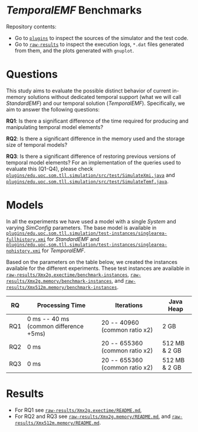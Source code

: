# *TemporalEMF* Benchmarks

Repository contents:

* Go to [`plugins`](plugins/README.md) to inspect the sources of the simulator and the test code.
* Go to [`raw-results`](raw-results/README.md) to inspect the execution logs, `*.dat` files generated from them, and the plots generated with `gnuplot`.


# Questions

This study aims to evaluate the possible distinct behavior of current in-memory solutions without dedicated temporal support (what we will call *StandardEMF*) and our temporal solution (*TemporalEMF*). Specifically, we aim to answer the following questions:

**RQ1**: Is there a significant difference of the time required for producing and manipulating temporal model elements? 

**RQ2**: Is there a significant difference in the memory used and the storage size of temporal models? 

**RQ3**: Is there a significant difference of restoring previous versions of temporal model elements? For an implementation of the queries used to evaluate this (Q1-Q4), please check  [`plugins/edu.uoc.som.tll.simulation/src/test/SimulateXmi.java`](plugins/edu.uoc.som.tll.simulation/src/test/SimulateXmi.java) and [`plugins/edu.uoc.som.tll.simulation/src/test/SimulateTemf.java`](plugins/edu.uoc.som.tll.simulation/src/test/SimulateTemf.java).



# Models

In all the experiments we have used a model with a single *System* and varying *SimConfig* parameters. The base model is available in [`plugins/edu.uoc.som.tll.simulation/test-instances/singlearea-fullhistory.xmi`](plugins/edu.uoc.som.tll.simulation/test-instances/singlearea-fullhistory.xmi) for *StandardEMF* and [`plugins/edu.uoc.som.tll.simulation/test-instances/singlearea-nohistory.xmi`](plugins/edu.uoc.som.tll.simulation/test-instances/singlearea-nohistory.xmi) for *TemporalEMF*.

Based on the parameters on the table below, we created the instances available for the different experiments. These test instances are available in [`raw-results/Xmx2g.exectime/benchmark-instances`](raw-results/Xmx2g.exectime/benchmark-instances), [`raw-results/Xmx2g.memory/benchmark-instances`](raw-results/Xmx2g.memory/benchmark-instances), and [`raw-results/Xmx512m.memory/benchmark-instances`](raw-results/Xmx512m.memory/benchmark-instances).


| RQ  |               Processing Time          |            Iterations          |   Java Heap   |
|-----|----------------------------------------|--------------------------------|---------------|
| RQ1 | 0 ms -- 40 ms (common difference +5ms) | 20 -- 40960 (common ratio  x2) | 2 GB          |
| RQ2 | 0 ms                                   | 20 -- 655360 (common ratio x2) | 512 MB & 2 GB |
| RQ3 | 0 ms                                   | 20 -- 655360 (common ratio x2) | 512 MB & 2 GB |


# Results

* For RQ1 see [`raw-results/Xmx2g.exectime/README.md`](raw-results/Xmx2g.exectime/README.md),
* For RQ2 and RQ3 see [`raw-results/Xmx2g.memory/README.md`](raw-results/Xmx2g.memory/README.md), and [`raw-results/Xmx512m.memory/README.md`](raw-results/Xmx512m.memory/README.md).